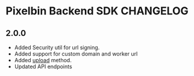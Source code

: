 # Pixelbin Backend SDK CHANGELOG

## 2.0.0

- Added Security util for url signing.
- Added support for custom domain and worker url
- Added [upload](./README.md#upload) method.
- Updated API endpoints
